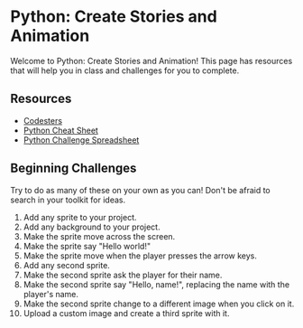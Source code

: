 # Python: Create Stories and Animation
Welcome to Python: Create Stories and Animation! This page has resources that will help you in class and challenges for you to complete.
## Resources
- [Codesters](https://www.codesters.com/)
- [Python Cheat Sheet](https://cwkpublic.s3.us-west-2.amazonaws.com/cheat-sheets/Python+Cheat+Sheet.pdf)
- [Python Challenge Spreadsheet](https://docs.google.com/spreadsheets/d/1INwYN2MzvXZW82IYe7Jl-QJr3b-Kt3zSjHv2g09QCxk/edit)

## Beginning Challenges
Try to do as many of these on your own as you can! Don't be afraid to search in your toolkit for ideas.
1. Add any sprite to your project.
2. Add any background to your project.
3. Make the sprite move across the screen.
4. Make the sprite say "Hello world!"
5. Make the sprite move when the player presses the arrow keys.
6. Add any second sprite.
7. Make the second sprite ask the player for their name.
8. Make the second sprite say "Hello, name!", replacing the name with the player's name.
9. Make the second sprite change to a different image when you click on it.
10. Upload a custom image and create a third sprite with it.
